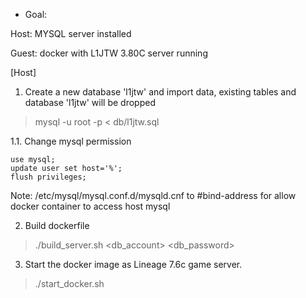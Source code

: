 * Goal:

Host: MYSQL server installed

Guest: docker with L1JTW 3.80C server running

[Host]
1. Create a new database 'l1jtw' and import data, existing tables and database 'l1jtw' will be dropped
> mysql -u root -p < db/l1jtw.sql

1.1. Change mysql permission
```
use mysql;
update user set host='%';
flush privileges;
```

Note: /etc/mysql/mysql.conf.d/mysqld.cnf to #bind-address for allow docker container to access host mysql

2. Build dockerfile
> ./build_server.sh <db_account> <db_password>

3. Start the docker image as Lineage 7.6c game server.
> ./start_docker.sh
